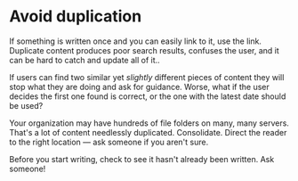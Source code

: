 Avoid duplication
=================

If something is written once and you can easily link to it, use the link.
Duplicate content produces poor search results, confuses the user, and
it can be hard to catch and update all of it..

If users can find two similar yet *slightly* different pieces of content they will 
stop what they are doing and ask for guidance. Worse, what if the user decides the 
first one found is correct, or the one with the
latest date should be used? 

Your organization may have hundreds of file folders on many, many servers. That's a
lot of content needlessly duplicated. Consolidate. Direct
the reader to the right location &mdash; ask someone if you aren't sure.

Before you start writing, check to see it hasn't already been written.
Ask someone!
